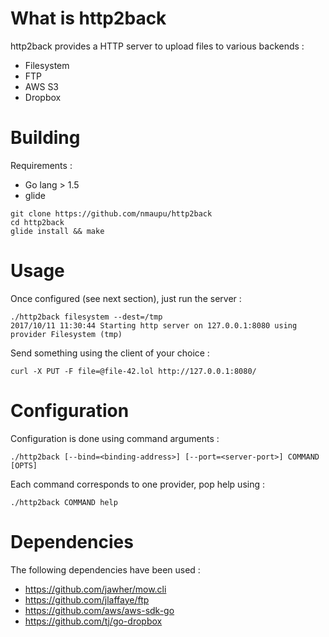 # What is http2back

http2back provides a HTTP server to upload files to various backends :

* Filesystem
* FTP
* AWS S3
* Dropbox

# Building

Requirements :

- Go lang > 1.5
- glide

```
git clone https://github.com/nmaupu/http2back
cd http2back
glide install && make
```

# Usage

Once configured (see next section), just run the server :

```
./http2back filesystem --dest=/tmp
2017/10/11 11:30:44 Starting http server on 127.0.0.1:8080 using provider Filesystem (tmp)
```

Send something using the client of your choice :

```
curl -X PUT -F file=@file-42.lol http://127.0.0.1:8080/
```


# Configuration

Configuration is done using command arguments :

```
./http2back [--bind=<binding-address>] [--port=<server-port>] COMMAND [OPTS]
```

Each command corresponds to one provider, pop help using :

```
./http2back COMMAND help
```

# Dependencies

The following dependencies have been used :

* https://github.com/jawher/mow.cli
* https://github.com/jlaffaye/ftp
* https://github.com/aws/aws-sdk-go
* https://github.com/tj/go-dropbox


